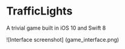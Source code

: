 # TrafficLights

A trivial game built in iOS 10 and Swift 8

![Interface screenshot] (game_interface.png)
